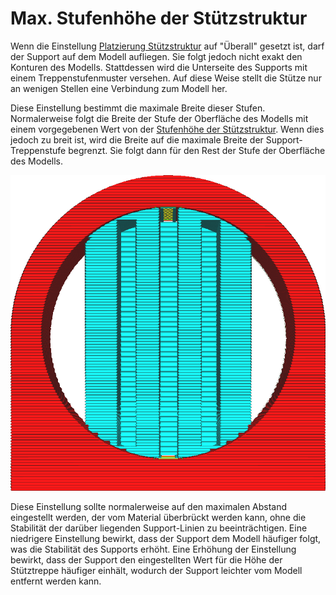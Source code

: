 Max. Stufenhöhe der Stützstruktur
====
Wenn die Einstellung [Platzierung Stützstruktur](support_type.md) auf "Überall" gesetzt ist, darf der Support auf dem Modell aufliegen. Sie folgt jedoch nicht exakt den Konturen des Modells. Stattdessen wird die Unterseite des Supports mit einem Treppenstufenmuster versehen. Auf diese Weise stellt die Stütze nur an wenigen Stellen eine Verbindung zum Modell her.

Diese Einstellung bestimmt die maximale Breite dieser Stufen. Normalerweise folgt die Breite der Stufe der Oberfläche des Modells mit einem vorgegebenen Wert von der [Stufenhöhe der Stützstruktur](support_bottom_stair_step_height.md). Wenn dies jedoch zu breit ist, wird die Breite auf die maximale Breite der Support-Treppenstufe begrenzt. Sie folgt dann für den Rest der Stufe der Oberfläche des Modells.

<!--screenshot {
"image_path": "support_bottom_stair_step_width.png",
"models": [{"script": "standing_ring.scad"}],
"camera_position": [0, 136, 10],
"camera_lookat": [0, 0, 10],
"settings": {
    "support_enable": true,
    "support_bottom_stair_step_height": 1,
    "support_bottom_stair_step_width": 0.7
},
"colours": 64
}-->
![Begrenzte Breite der Treppenstufen, so dass der Support dem Modell folgt](../../../articles/images/support_bottom_stair_step_width.png)

Diese Einstellung sollte normalerweise auf den maximalen Abstand eingestellt werden, der vom Material überbrückt werden kann, ohne die Stabilität der darüber liegenden Support-Linien zu beeinträchtigen. Eine niedrigere Einstellung bewirkt, dass der Support dem Modell häufiger folgt, was die Stabilität des Supports erhöht. Eine Erhöhung der Einstellung bewirkt, dass der Support den eingestellten Wert für die Höhe der Stütztreppe häufiger einhält, wodurch der Support leichter vom Modell entfernt werden kann.